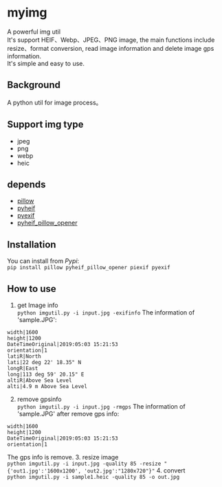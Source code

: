 # myimg
A powerful img util  
It's support HEIF、Webp、JPEG、PNG image, the main functions include resize、format conversion, read image information and delete image gps information.  
It's simple and easy to use.

## Background
A python util for image process。

## Support img type
* jpeg
* png
* webp
* heic

## depends
* [pillow](https://pillow.readthedocs.io/en/stable/)
* [pyheif](https://pypi.org/project/pyheif/)
* [pyexif](https://pypi.org/project/pyexif/)
* [pyheif_pillow_opener](https://pypi.org/project/pyheif-pillow-opener/)

## Installation
You can install from *Pypi*:  
`pip install pillow pyheif_pillow_opener piexif pyexif`

## How to use
1. get Image info  
`python imgutil.py -i input.jpg -exifinfo`
The information of 'sample.JPG':
```
width|1600
height|1200
DateTimeOriginal|2019:05:03 15:21:53
orientation|1
latiR|North
lati|22 deg 22' 18.35" N
longR|East
long|113 deg 59' 20.15" E
altiR|Above Sea Level
alti|4.9 m Above Sea Level
```
2. remove gpsinfo  
`python imgutil.py -i input.jpg -rmgps`
The information of 'sample.JPG' after remove gps info:
```
width|1600
height|1200
DateTimeOriginal|2019:05:03 15:21:53
orientation|1
```
The gps info is remove.
3. resize image  
``` python imgutil.py -i input.jpg -quality 85 -resize "{'out1.jpg':'1600x1200', 'out2.jpg':"1280x720"}" ```
4. convert  
`python imgutil.py -i sample1.heic -quality 85 -o out.jpg`
